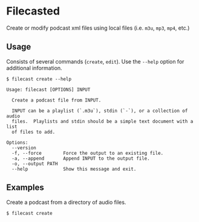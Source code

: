 # Filecasted

Create or modify podcast xml files using local files (i.e. `m3u`, `mp3`, `mp4`, etc.)

## Usage

Consists of several commands (`create`, `edit`). Use the `--help` option for additional information.

`$ filecast create --help`

```shell
Usage: filecast [OPTIONS] INPUT

  Create a podcast file from INPUT.

  INPUT can be a playlist (`.m3u`), stdin (`-`), or a collection of audio
  files.  Playlists and stdin should be a simple text document with a list
  of files to add.

Options:
  --version
  -f, --force        Force the output to an existing file.
  -a, --append       Append INPUT to the output file.
  -o, --output PATH
  --help             Show this message and exit.
```

## Examples

Create a podcast from a directory of audio files.

`$ filecast create`